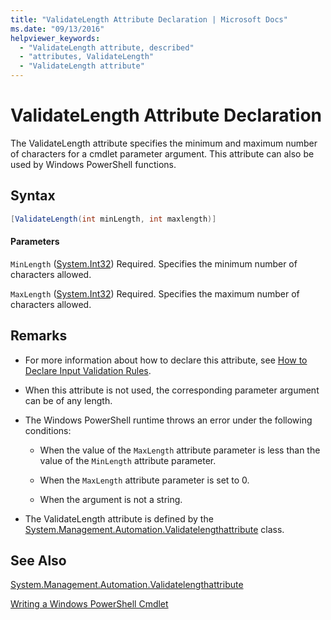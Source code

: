 ```yaml
---
title: "ValidateLength Attribute Declaration | Microsoft Docs"
ms.date: "09/13/2016"
helpviewer_keywords:
  - "ValidateLength attribute, described"
  - "attributes, ValidateLength"
  - "ValidateLength attribute"
---
```

# ValidateLength Attribute Declaration

The ValidateLength attribute specifies the minimum and maximum number of characters for a cmdlet parameter argument. This attribute can also be used by Windows PowerShell functions.

## Syntax

```csharp
[ValidateLength(int minLength, int maxlength)]
```

#### Parameters

`MinLength` ([System.Int32](/dotnet/api/System.Int32))
Required. Specifies the minimum number of characters allowed.

`MaxLength` ([System.Int32](/dotnet/api/System.Int32))
Required. Specifies the maximum number of characters allowed.

## Remarks

- For more information about how to declare this attribute, see [How to Declare Input Validation Rules](./how-to-validate-parameter-input.md).

- When this attribute is not used, the corresponding parameter argument can be of any length.

- The Windows PowerShell runtime throws an error under the following conditions:

  - When the value of the `MaxLength` attribute parameter is less than the value of the `MinLength` attribute parameter.

  - When the `MaxLength` attribute parameter is set to 0.

  - When the argument is not a string.

- The ValidateLength attribute is defined by the [System.Management.Automation.Validatelengthattribute](/dotnet/api/System.Management.Automation.ValidateLengthAttribute) class.

## See Also

[System.Management.Automation.Validatelengthattribute](/dotnet/api/System.Management.Automation.ValidateLengthAttribute)

[Writing a Windows PowerShell Cmdlet](./writing-a-windows-powershell-cmdlet.md)
